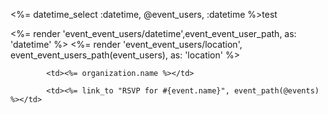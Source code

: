<%= datetime_select :datetime, @event_users, :datetime %>test 



<td><%= render 'event_event_users/datetime',event_event_user_path, as: 'datetime' %></td>
			<td><%= render 'event_event_users/location', event_event_users_path(event_users), as: 'location' %></td>

			<td><%= organization.name %></td>

			<td><%= link_to "RSVP for #{event.name}", event_path(@events) %></td>